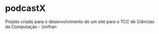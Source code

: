 # podcastX
Projeto criado para o desenvolvimento de um site para o TCC de Ciências da Computação - Unifran
